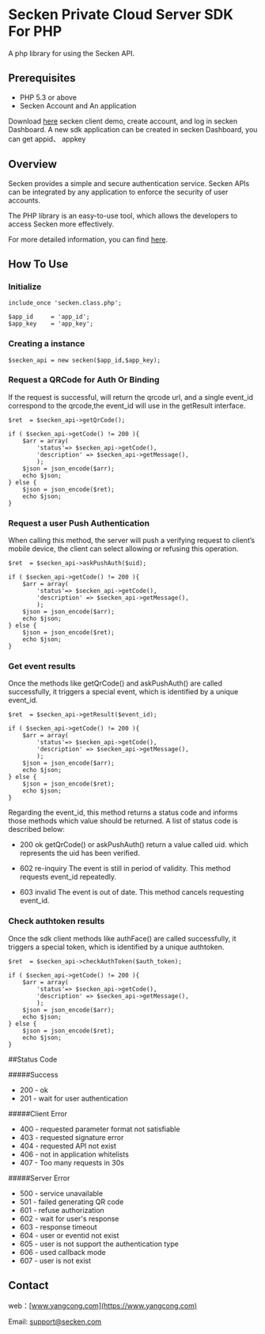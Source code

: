 # Secken Private Cloud Server SDK For PHP

A php library for using the Secken API.

## Prerequisites

 * PHP 5.3 or above
 * Secken Account and An application

 Download [here](https://www.yangcong.com/download#/sdk) secken client demo, create account, and log in secken Dashboard.
 A new sdk application can be created in secken Dashboard, you can get appid、 appkey

## Overview

Secken provides a simple and secure authentication service. Secken APIs can be integrated by any application to enforce the security of user accounts.

The PHP library is an easy-to-use tool, which allows the developers to access Secken more effectively.

For more detailed information, you can find [here](https://www.yangcong.com/api/).

## How To Use
### Initialize

	include_once 'secken.class.php';

    $app_id     = 'app_id';
    $app_key    = 'app_key';


### Creating a instance

	$secken_api = new secken($app_id,$app_key);

### Request a QRCode for Auth Or Binding

If the request is successful, will return the qrcode url,
and a single event_id correspond to the qrcode,the event_id will use in the getResult interface.

    $ret  = $secken_api->getQrCode();

    if ( $secken_api->getCode() != 200 ){
		$arr = array(
			'status'=> $secken_api->getCode(),
			'description' => $secken_api->getMessage(),
			);
		$json = json_encode($arr);
		echo $json;
    } else {
		$json = json_encode($ret);
		echo $json;
    }

### Request a user Push Authentication

When calling this method, the server will push a verifying request to client’s mobile device, the client can select allowing or refusing this operation.

    $ret  = $secken_api->askPushAuth($uid);

    if ( $secken_api->getCode() != 200 ){
		$arr = array(
			'status'=> $secken_api->getCode(),
			'description' => $secken_api->getMessage(),
			);
		$json = json_encode($arr);
		echo $json;
    } else {
		$json = json_encode($ret);
		echo $json;
    }


### Get event results

Once the methods like getQrCode() and askPushAuth() are called successfully, it triggers a special event, which is identified by a unique event_id.

    $ret  = $secken_api->getResult($event_id);

    if ( $secken_api->getCode() != 200 ){
		$arr = array(
			'status'=> $secken_api->getCode(),
			'description' => $secken_api->getMessage(),
			);
		$json = json_encode($arr);
		echo $json;
    } else {
		$json = json_encode($ret);
		echo $json;
    }

Regarding the event_id, this method returns a status code and informs those methods which value should be returned. A list of status code is described below:

* 200 ok
getQrCode() or askPushAuth() return a value called uid. which represents the uid has been verified.

* 602 re-inquiry
The event is still in period of validity. This method requests event_id repeatedly.

* 603 invalid
The event is out of date. This method cancels requesting event_id.

### Check authtoken results

Once the sdk client methods like authFace() are called successfully, it triggers a special token, which is identified by a unique authtoken.

    $ret  = $secken_api->checkAuthToken($auth_token);

    if ( $secken_api->getCode() != 200 ){
		$arr = array(
			'status'=> $secken_api->getCode(),
			'description' => $secken_api->getMessage(),
			);
		$json = json_encode($arr);
		echo $json;
    } else {
		$json = json_encode($ret);
		echo $json;
    }

##Status Code

#####Success

* 200 - ok
* 201 - wait for user authentication

#####Client Error

* 400 - requested parameter format not satisfiable
* 403 - requested signature error
* 404 - requested API not exist
* 406 - not in application whitelists
* 407 - Too many requests in 30s

#####Server Error

* 500 - service unavailable
* 501 - failed generating QR code
* 601 - refuse authorization
* 602 - wait for user's response
* 603 - response timeout
* 604 - user or eventid not exist
* 605 - user is not support the authentication type
* 606 - used callback mode
* 607 - user is not exist

## Contact

web：[www.yangcong.com](https://www.yangcong.com)

Email: [support@secken.com](mailto:support@secken.com)
